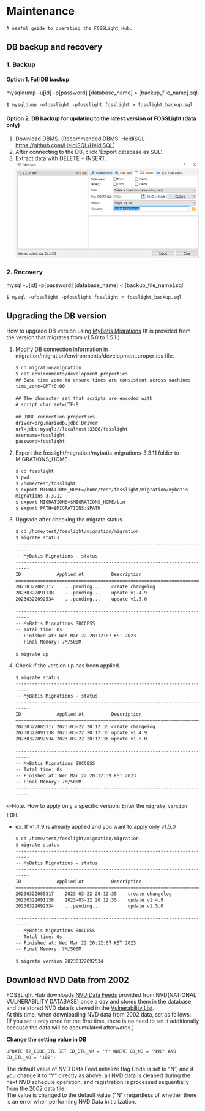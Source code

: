 # Maintenance
```note
A useful guide to operating the FOSSLight Hub.
```

## DB backup and recovery
### 1. Backup 
#### Option 1. Full DB backup    
mysqldump -u[id] -p[password] [database_name] > [backup_file_name].sql
```
$ mysqldump -ufosslight -pfosslight fosslight > fosslight_backup.sql
```

#### Option 2. DB backup for updating to the latest version of FOSSLight (data only)
1. Download DBMS. (Recommended DBMS: HeidiSQL https://github.com/HeidiSQL/HeidiSQL)
2. After connecting to the DB, click 'Export database as SQL'.
3. Extract data with DELETE + INSERT.
    ![config](./images/sql_backup.png)

### 2. Recovery    
mysql -u[id] -p[password] [database_name] < [backup_file_name].sql
```
$ mysql -ufosslight -pfosslight fosslight < fosslight_backup.sql
```

## Upgrading the DB version
How to upgrade DB version using [MyBatis Migrations](https://mybatis.org/migrations/migrate.html) (It is provided from the version that migrates from v1.5.0 to 1.5.1.)

1. Modify DB connection information in migration/migration/environments/development.properties file.
    ```
    $ cd migration/migration
    $ cat environments/development.properties
    ## Base time zone to ensure times are consistent across machines
    time_zone=GMT+0:00

    ## The character set that scripts are encoded with
    # script_char_set=UTF-8

    ## JDBC connection properties.
    driver=org.mariadb.jdbc.Driver
    url=jdbc:mysql://localhost:3306/fosslight
    username=fosslight
    password=fosslight
    ```
2. Export the fosslight/migration/mybatis-migrations-3.3.11 folder to MIGRATIONS_HOME.
    ```
    $ cd fosslight
    $ pwd
    $ /home/test/fosslight
    $ export MIGRATIONS_HOME=/home/test/fosslight/migration/mybatis-migrations-3.3.11
    $ export MIGRATIONS=$MIGRATIONS_HOME/bin
    $ export PATH=$MIGRATIONS:$PATH
    ```
3. Upgrade after checking the migrate status.
    ```
    $ cd /home/test/fosslight/migration/migration
    $ migrate status
    ------------------------------------------------------------------------
    -- MyBatis Migrations - status
    ------------------------------------------------------------------------
    ID             Applied At          Description
    ================================================================================
    20230322085317    ...pending...    create changelog
    20230322091138    ...pending...    update v1.4.9
    20230322092534    ...pending...    update v1.5.0

    ------------------------------------------------------------------------
    -- MyBatis Migrations SUCCESS
    -- Total time: 0s
    -- Finished at: Wed Mar 22 20:12:07 KST 2023
    -- Final Memory: 7M/500M

    $ migrate up
    ```
4. Check if the version up has been applied.
    ```
    $ migrate status
    ------------------------------------------------------------------------
    -- MyBatis Migrations - status
    ------------------------------------------------------------------------
    ID             Applied At          Description
    ================================================================================
    20230322085317 2023-03-22 20:12:35 create changelog
    20230322091138 2023-03-22 20:12:35 update v1.4.9
    20230322092534 2023-03-22 20:12:36 update v1.5.0

    ------------------------------------------------------------------------
    -- MyBatis Migrations SUCCESS
    -- Total time: 0s
    -- Finished at: Wed Mar 22 20:12:39 KST 2023
    -- Final Memory: 7M/500M
    ------------------------------------------------------------------------

    ```

✏️Note. How to apply only a specific version: Enter the `migrate version [ID]`.
- ex. If v1.4.9 is already applied and you want to apply only v1.5.0
    ```
    $ cd /home/test/fosslight/migration/migration
    $ migrate status
    ------------------------------------------------------------------------
    -- MyBatis Migrations - status
    ------------------------------------------------------------------------
    ID             Applied At          Description
    ================================================================================
    20230322085317    2023-03-22 20:12:35    create changelog
    20230322091138    2023-03-22 20:12:35    update v1.4.9
    20230322092534    ...pending...          update v1.5.0

    ------------------------------------------------------------------------
    -- MyBatis Migrations SUCCESS
    -- Total time: 0s
    -- Finished at: Wed Mar 22 20:12:07 KST 2023
    -- Final Memory: 7M/500M

    $ migrate version 20230322092534
    ```

## Download NVD Data from 2002
FOSSLight Hub downloads [NVD Data Feeds](https://nvd.nist.gov/vuln/data-feeds) provided from NVD(NATIONAL VULNERABILITY DATABASE) once a day and stores them in the database, and the stored NVD data is viewed in the [Vulnerability List](../started/2_try/7_vulnerability.md).    
At this time, when downloading NVD data from 2002 data, set as follows.      
(If you set it only once for the first time, there is no need to set it additionally because the data will be accumulated afterwards.)           
        
**Change the setting value in DB**    
```
UPDATE T2_CODE_DTL SET CD_DTL_NM = 'Y' WHERE CD_NO = '990' AND CD_DTL_NO = '100';
```
The default value of NVD Data Feed initialize flag Code is set to “N”, and if you change it to “Y” directly as above, all NVD data is cleaned during the next NVD schedule operation, and registration is processed sequentially from the 2002 data file.     
The value is changed to the default value ("N") regardless of whether there is an error when performing NVD Data initialization.     
